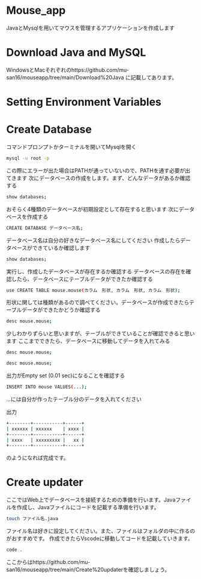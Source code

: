 # Mouse_app

JavaとMysqlを用いてマウスを管理するアプリケーションを作成します

# Download Java and MySQL

WindowsとMacそれぞれのhttps://github.com/mu-san16/mouseapp/tree/main/Download%20Java に記載してあります。

# Setting Environment Variables

# Create Database

コマンドプロンプトかターミナルを開いてMysqlを開く

```bash
mysql -u root -p
```

この際にエラーが出た場合はPATHが通っていないので、PATHを通す必要が出てきます
次にデータベースの作成をします。まず、どんなデータがあるか確認する

```bash
show databases;
```
おそらく4種類のデータベースが初期設定として存在すると思います
次にデータベースを作成する

```bash
CREATE DATABASE データベース名;
```

データベース名は自分の好きなデータベース名にしてください
作成したらデータベースができているか確認します

```bash
show databases;
```
実行し、作成したデータベースが存在するか確認する
データベースの存在を確認したら、データベースにテーブルデータができたか確認する

```bash
use CREATE TABLE mouse.mouse(カラム　形状, カラム　形状, カラム　形状);
```
形状に関しては種類があるので調べてください。データベースが作成できたらテーブルデータができたかどうか確認する

```bash
desc mouse.mouse;
```
少しわかりずらいと思いますが、テーブルができていることが確認できると思います
ここまでできたら、データベースに移動してデータを入れてみる

```bash
desc mouse.mouse;
```
```bash
desc mouse.mouse;
```

出力がEmpty set (0.01 sec)になることを確認する

```bash
INSERT INTO mouse VALUES(...);
```
...には自分が作ったテーブル分のデータを入れてください

出力
```bash
+--------+-----------+------+
| xxxxxx | xxxxxx    | xxxx |
+--------+-----------+------+
| xxxx   | xxxxxxxxx |   xx |
+--------+-----------+------+
```
のようになれば完成です。

# Create updater
ここではWeb上でデータベースを接続するための準備を行います。Javaファイルを作成し、Javaファイルにコードを記載する準備を行います。

```bash
touch ファイル名.java
```

ファイル名は好きに設定してください。また、ファイルはフォルダの中に作るのがおすすめです。
作成できたらVscodeに移動してコードを記載していきます。

```bash
code .
```
ここからはhttps://github.com/mu-san16/mouseapp/tree/main/Create%20updaterを確認しましょう。


